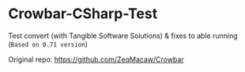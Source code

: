 # Crowbar-CSharp-Test
Test convert (with Tangible Software Solutions) &amp; fixes to able running
(`Based on 0.71 version`)

Original repo: https://github.com/ZeqMacaw/Crowbar
